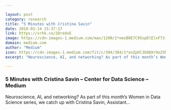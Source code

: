 ```yaml
---

layout: post
category: research
title: "5 Minutes with Cristina Savin"
date: 2018-03-14 15:37:17
link: https://vrhk.co/2DredxE
image: https://cdn-images-1.medium.com/max/1200/1*nmzB0E7C95spDlElxF73-Q.jpeg
domain: medium.com
author: "Medium"
icon: https://cdn-images-1.medium.com/fit/c/304/304/1*onZpHl3b9QXr9o2SM6jgIw.jpeg
excerpt: "Neuroscience, AI, and networking? As part of this month’s Women in Data Science series, we catch up with Cristina Savin, Assistant…"

---
```


### 5 Minutes with Cristina Savin – Center for Data Science – Medium

Neuroscience, AI, and networking? As part of this month’s Women in Data Science series, we catch up with Cristina Savin, Assistant…